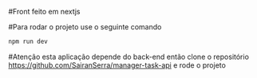 #Front feito em nextjs

#Para rodar o projeto use o seguinte comando

```bash
npm run dev
```

#Atenção esta aplicação depende do back-end então clone o repositório https://github.com/SairanSerra/manager-task-api e rode o projeto
